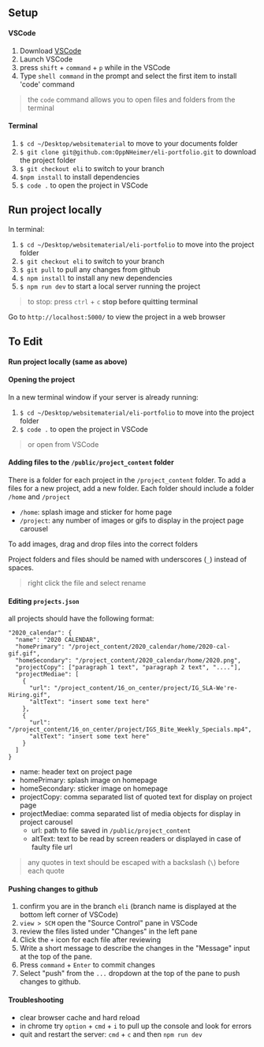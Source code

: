 ## Setup
#### VSCode
1. Download [VSCode](https://code.visualstudio.com/Download)
2. Launch VSCode
3. press `shift` + `command` + `p` while in the VSCode
4. Type `shell command` in the prompt and select the first item to install 'code' command
> the `code` command allows you to open files and folders from the terminal

#### Terminal 
1. `$ cd ~/Desktop/websitematerial` to move to your documents folder
2. `$ git clone git@github.com:OppNHeimer/eli-portfolio.git` to download the project folder
3. `$ git checkout eli` to switch to your branch
4. `$npm install` to install dependencies
5. `$ code .` to open the project in VSCode

## Run project locally
In terminal:
1. `$ cd ~/Desktop/websitematerial/eli-portfolio` to move into the project folder
2. `$ git checkout eli` to switch to your branch
3. `$ git pull` to pull any changes from github
4. `$ npm install` to install any new dependencies
5. `$ npm run dev` to start a local server running the project

> to stop: press `ctrl` + `c` **stop before quitting terminal**

Go to `http://localhost:5000/` to view the project in a web browser

## To Edit

#### Run project locally (same as above)

#### Opening the project
In a new terminal window if your server is already running:
1. `$ cd ~/Desktop/websitematerial/eli-portfolio` to move into the project folder
2. `$ code .` to open the project in VSCode 

> or open from VSCode

#### Adding files to the `/public/project_content` folder
There is a folder for each project in the `/project_content` folder. To add a files for a new project, add a new folder.
Each folder should include a folder `/home` and `/project`
- `/home`: splash image and sticker for home page
- `/project`: any number of images or gifs to display in the project page carousel

To add images, drag and drop files into the correct folders

Project folders and files should be named with underscores (`_`) instead of spaces. 

> right click the file and select rename

#### Editing `projects.json`
all projects should have the following format:
```
"2020_calendar": {
  "name": "2020 CALENDAR",
  "homePrimary": "/project_content/2020_calendar/home/2020-cal-gif.gif",
  "homeSecondary": "/project_content/2020_calendar/home/2020.png",
  "projectCopy": ["paragraph 1 text", "paragraph 2 text", "...."],
  "projectMediae": [
    { 
      "url": "/project_content/16_on_center/project/IG_SLA-We're-Hiring.gif",
      "altText": "insert some text here"
    },
    { 
      "url": "/project_content/16_on_center/project/IGS_Bite_Weekly_Specials.mp4",
      "altText": "insert some text here"
    }
  ]
}
```

- name: header text on project page
- homePrimary: splash image on homepage
- homeSecondary: sticker image on homepage
- projectCopy: comma separated list of quoted text for display on project page
- projectMediae: comma separated list of media objects for display in project carousel
  - url: path to file saved in `/public/project_content`
  - altText: text to be read by screen readers or displayed in case of faulty file url

> any quotes in text should be escaped with a backslash (`\`) before each quote

#### Pushing changes to github
1. confirm you are in the branch `eli` (branch name is displayed at the bottom left corner of VSCode)
2. `view > SCM` open the "Source Control" pane in VSCode 
3. review the files listed under "Changes" in the left pane
4. Click the `+` icon for each file after reviewing
5. Write a short message to describe the changes in the "Message" input at the top of the pane.
6. Press `command` + `Enter` to commit changes
7. Select "push" from the `...` dropdown at the top of the pane to push changes to github.


#### Troubleshooting
- clear browser cache and hard reload
- in chrome try `option` + `cmd` + `i` to pull up the console and look for errors
- quit and restart the server: `cmd` + `c` and then `npm run dev`
